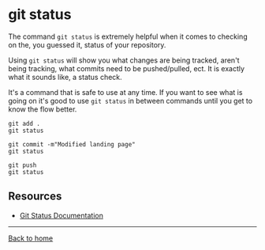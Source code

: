 # git status

The command `git status` is extremely helpful when it comes to checking on the, you guessed it, status of your repository.

Using `git status` will show you what changes are being tracked, aren't being tracking, what commits need to be pushed/pulled, ect. It is exactly what it sounds like, a status check.

It's a command that is safe to use at any time. If you want to see what is going on it's good to use `git status` in between commands until you get to know the flow better.

```
git add .
git status

git commit -m"Modified landing page"
git status

git push
git status
```

## Resources

- [Git Status Documentation](https://git-scm.com/docs/git-status)

---

[Back to home](../README.md)

